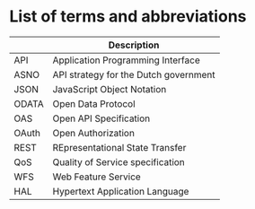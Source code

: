 # List of terms and abbreviations

| | Description |
|-|-------------|
|API	|Application Programming Interface|
|ASNO	|API strategy for the Dutch government|
|JSON	|JavaScript Object Notation|
|ODATA	|Open Data Protocol |
|OAS	|Open API Specification|
|OAuth	|Open Authorization|
|REST	|REpresentational State Transfer|
|QoS	|Quality of Service specification|
|WFS	|Web Feature Service|
|HAL	|Hypertext Application Language|
